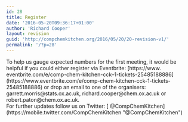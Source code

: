 ```yaml
---
id: 28
title: Register
date: '2016-05-20T09:36:17+01:00'
author: 'Richard Cooper'
layout: revision
guid: 'http://compchemkitchen.org/2016/05/20/20-revision-v1/'
permalink: '/?p=28'
---
```


<div>To help us gauge expected numbers for the first meeting, it would be helpful if you could either register via Eventbrite: [https://www.<wbr></wbr>eventbrite.com/e/comp-chem-<wbr></wbr>kitchen-<span class="il">cck</span>–<span class="il">1</span>-tickets-<wbr></wbr>25485188886](https://www.eventbrite.com/e/comp-chem-kitchen-cck-1-tickets-25485188886) or drop an email to one of the organisers: garrett.morris@stats.ox.ac.uk, richard.cooper@chem.ox.ac.uk or robert.paton@chem.ox.ac.uk.</div><div></div>For further updates follow us on Twitter: [ @CompChemKitchen](https://mobile.twitter.com/CompChemKitchen "@CompChemKitchen")